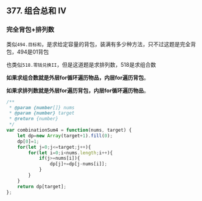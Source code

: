 ## 377. 组合总和 Ⅳ

### 完全背包+排列数

类似`494.目标和`，是求给定容量的背包，装满有多少种方法，只不过这题是完全背包，494是01背包

也类似`518.零钱兑换II`，但是这道题是求排列数，518是求组合数

**如果求组合数就是外层for循环遍历物品，内层for遍历背包**。

**如果求排列数就是外层for遍历背包，内层for循环遍历物品**。

```javascript
/**
 * @param {number[]} nums
 * @param {number} target
 * @return {number}
 */
var combinationSum4 = function(nums, target) {
    let dp=new Array(target+1).fill(0);
    dp[0]=1;
    for(let j=0;j<=target;j++){
        for(let i=0;i<nums.length;i++){
            if(j>=nums[i]){
                dp[j]+=dp[j-nums[i]];
            }
        }
    }
    return dp[target];
};
```

